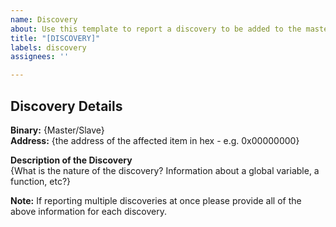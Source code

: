 ```yaml
---
name: Discovery
about: Use this template to report a discovery to be added to the master dissassembly
title: "[DISCOVERY]"
labels: discovery
assignees: ''

---
```


## Discovery Details  
**Binary:** {Master/Slave}  
**Address:** {the address of the affected item in hex - e.g. 0x00000000}  

**Description of the Discovery**  
{What is the nature of the discovery? Information about a global variable, a function, etc?}

**Note:** If reporting multiple discoveries at once please provide all of the above information for each discovery.
